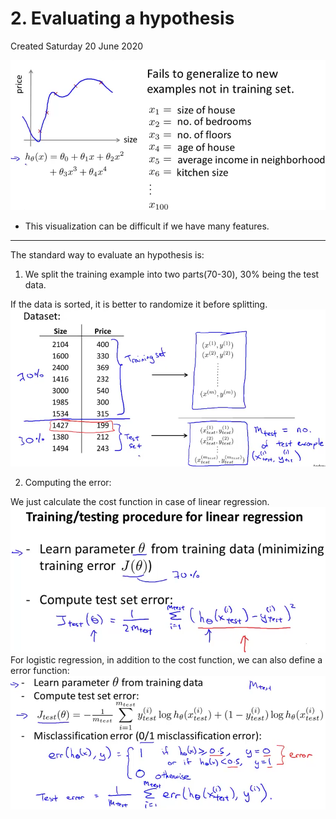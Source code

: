 # 2. Evaluating a hypothesis
Created Saturday 20 June 2020

![](./2._Evaluating_a_hypothesis/pasted_image.png)

* This visualization can be difficult if we have many features.


*****

The standard way to evaluate an hypothesis is:

1. We split the training example into two parts(70-30), 30% being the test data. 

If the data is sorted, it is better to randomize it before splitting.
![](./2._Evaluating_a_hypothesis/pasted_image001.png)

2. Computing the error:

 We just calculate the cost function in case of linear regression.
![](./2._Evaluating_a_hypothesis/pasted_image002.png)
For logistic regression, in addition to the cost function, we can also define a error function:
![](./2._Evaluating_a_hypothesis/pasted_image003.png)

